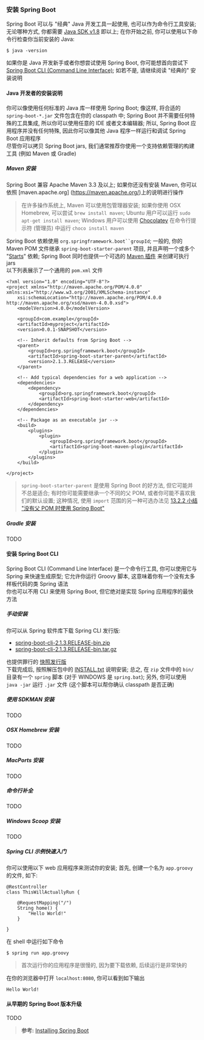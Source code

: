 ### 安装 Spring Boot
Spring Boot 可以与 "经典" Java 开发工具一起使用, 也可以作为命令行工具安装; 无论哪种方式, 你都需要 [Java SDK v1.8](https://www.java.com/) 即以上; 在你开始之前, 你可以使用以下命令行检查你当前安装的 Java:
```
$ java -version
```
如果你是 Java 开发新手或者你想尝试使用 Spring Boot, 你可能想首向尝试下 [Spring Boot CLI (Command Line Interface)](https://docs.spring.io/spring-boot/docs/2.1.3.RELEASE/reference/htmlsingle/#getting-started-installing-the-cli); 如若不是, 请继续阅读 "经典的" 安装说明

#### Java 开发者的安装说明
你可以像使用任何标准的 Java 库一样使用 Spring Boot; 像这样, 将合适的
`spring-boot-*.jar` 文件包含在你的 classpath 中; Spring Boot 并不需要任何特殊的工具集成, 所以你可以使用任意的 IDE 或者文本编辑器; 所以, Spring Boot 应用程序并没有任何特殊, 因此你可以像其他 Java 程序一样运行和调试 Spring Boot 应用程序  
尽管你可以拷贝 Spring Boot jars, 我们通常推荐你使用一个支持依赖管理的构建工具 (例如 Maven 或 Gradle)

##### Maven 安装
Spring Boot 兼容 Apache Maven 3.3 及以上; 如果你还没有安装 Maven, 你可以依照 [maven.apache.org] (https://maven.apache.org/)上的说明进行操作  
>在许多操作系统上, Maven 可以使用包管理器安装; 如果你使用 OSX Homebrew, 可以尝试 `brew install maven`; Ubuntu 用户可以运行 `sudo apt-get install maven`; Windows 用户可以使用 [Chocolatey](https://chocolatey.org/) 在命令行提示符 (管理员) 中运行 `choco install maven`

Spring Boot 依赖使用 `org.springframework.boot``groupId`; 一般的, 你的 Maven POM 文件继承 `spring-boot-starter-parent` 项目, 并且声明一个或多个 "[Starts](https://docs.spring.io/spring-boot/docs/2.1.3.RELEASE/reference/htmlsingle/#using-boot-starter)" 依赖; Spring Boot 同时也提供一个可选的 [Maven 插件](https://docs.spring.io/spring-boot/docs/2.1.3.RELEASE/reference/htmlsingle/#build-tool-plugins-maven-plugin) 来创建可执行 jars  
以下列表展示了一个通用的 `pom.xml` 文件
```
<?xml version="1.0" encoding="UTF-8"?>
<project xmlns="http://maven.apache.org/POM/4.0.0" xmlns:xsi="http://www.w3.org/2001/XMLSchema-instance"
	xsi:schemaLocation="http://maven.apache.org/POM/4.0.0 http://maven.apache.org/xsd/maven-4.0.0.xsd">
	<modelVersion>4.0.0</modelVersion>

	<groupId>com.example</groupId>
	<artifactId>myproject</artifactId>
	<version>0.0.1-SNAPSHOT</version>

	<!-- Inherit defaults from Spring Boot -->
	<parent>
		<groupId>org.springframework.boot</groupId>
		<artifactId>spring-boot-starter-parent</artifactId>
		<version>2.1.3.RELEASE</version>
	</parent>

	<!-- Add typical dependencies for a web application -->
	<dependencies>
		<dependency>
			<groupId>org.springframework.boot</groupId>
			<artifactId>spring-boot-starter-web</artifactId>
		</dependency>
	</dependencies>

	<!-- Package as an executable jar -->
	<build>
		<plugins>
			<plugin>
				<groupId>org.springframework.boot</groupId>
				<artifactId>spring-boot-maven-plugin</artifactId>
			</plugin>
		</plugins>
	</build>

</project>
```
>`spring-boot-starter-parent` 是使用 Spring Boot 的好方法, 但它可能并不总是适合; 有时你可能需要继承一个不同的父 POM, 或者你可能不喜欢我们的默认设置; 这种情况, 使用 `import` 范围的另一种可选办法见 [13.2.2 小结 "没有父 POM 时使用 Spring Boot"](https://docs.spring.io/spring-boot/docs/2.1.3.RELEASE/reference/htmlsingle/#using-boot-maven-without-a-parent)

##### Gradle 安装
TODO

#### 安装 Spring Boot CLI
Spring Boot CLI (Command Line Interface) 是一个命令行工具, 你可以使用它与 Spring 来快速生成原型; 它允许你运行 Groovy 脚本, 这意味着你有一个没有太多样板代码的类 Spring 语法  
你也可以不用 CLI 来使用 Spring Boot, 但它绝对是实现 Spring 应用程序的最快方法

##### 手动安装
你可以从 Spring 软件库下载 Spring CLI 发行版:
- [spring-boot-cli-2.1.3.RELEASE-bin.zip](https://repo.spring.io/release/org/springframework/boot/spring-boot-cli/2.1.3.RELEASE/spring-boot-cli-2.1.3.RELEASE-bin.zip)
- [spring-boot-cli-2.1.3.RELEASE-bin.tar.gz](https://repo.spring.io/release/org/springframework/boot/spring-boot-cli/2.1.3.RELEASE/spring-boot-cli-2.1.3.RELEASE-bin.tar.gz)

也提供罪行的 [快照发行版](https://repo.spring.io/snapshot/org/springframework/boot/spring-boot-cli/)  
下载完成后, 按照解压包中的 [INSTALL.txt](https://raw.github.com/spring-projects/spring-boot/v2.1.3.RELEASE/spring-boot-project/spring-boot-cli/src/main/content/INSTALL.txt) 说明安装; 总之, 在 `zip` 文件中的 `bin/` 目录有一个 `spring` 脚本 (对于 WINDOWS 是 `spring.bat`); 另外, 你可以使用 `java -jar` 运行 `.jar` 文件 (这个脚本可以帮你确认 classpath 是否正确)

##### 使用 SDKMAN 安装
TODO

##### OSX Homebrew 安装
TODO

##### MacPorts 安装
TODO

##### 命令行补全
TODO

##### Windows Scoop 安装
TODO

##### Spring CLI 示例快速入门
你可以使用以下 web 应用程序来测试你的安装; 首先, 创建一个名为 `app.groovy` 的文件, 如下:
```
@RestController
class ThisWillActuallyRun {

	@RequestMapping("/")
	String home() {
		"Hello World!"
	}

}
```
在 shell 中运行如下命令
```
$ spring run app.groovy
```
>首次运行你的应用程序是很慢的, 因为要下载依赖, 后续运行是非常快的

在你的浏览器中打开 `localhost:8080`, 你可以看到如下输出
```
Hello World!
```

#### 从早期的 Spring Boot 版本升级
TODO

>**参考:**
[Installing Spring Boot](https://docs.spring.io/spring-boot/docs/2.1.3.RELEASE/reference/htmlsingle/#getting-started-installing-spring-boot)
